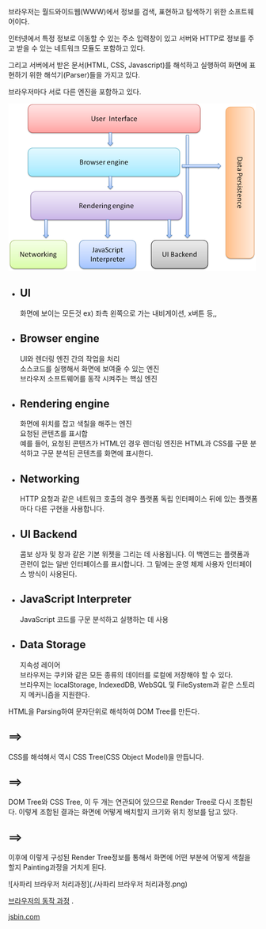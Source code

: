 브라우저는 월드와이드웹(WWW)에서 정보를 검색, 표현하고 탐색하기 위한 소프트웨어이다.

 
인터넷에서 특정 정보로 이동할 수 있는 주소 입력창이 있고 서버와 HTTP로 정보를 주고 받을 수 있는 네트워크 모듈도 포함하고 있다.

그리고 서버에서 받은 문서(HTML, CSS, Javascript)를 해석하고 실행하여 화면에 표현하기 위한 해석기(Parser)들을 가지고 있다.

브라우저마다 서로 다른 엔진을 포함하고 있다.


![BrowserComponents](BrowserComponents.png)
* ## UI
    화면에 보이는 모든것
    ex) 좌측 왼쪽으로 가는 내비게이션, x버튼 등,,

* ## Browser engine
    UI와 렌더링 엔진 간의 작업을 처리  
    소스코드를 실행해서 화면에 보여줄 수 있는 엔진    
    브라우저 소프트웨어를 동작 시켜주는 핵심 엔진  

* ## Rendering engine
    화면에 위치를 잡고 색칠을 해주는 엔진  
    요청된 콘텐츠를 표시합  
    예를 들어, 요청된 콘텐츠가 HTML인 경우 렌더링 엔진은 HTML과 CSS를 구문 분석하고 구문 분석된 콘텐츠를 화면에 표시한다.

* ## Networking
    HTTP 요청과 같은 네트워크 호출의 경우 플랫폼 독립 인터페이스 뒤에 있는 플랫폼마다 다른 구현을 사용합니다.

* ## UI Backend
    콤보 상자 및 창과 같은 기본 위젯을 그리는 데 사용됩니다. 이 백엔드는 플랫폼과 관련이 없는 일반 인터페이스를 표시합니다. 그 밑에는 운영 체제 사용자 인터페이스 방식이 사용된다.

* ## JavaScript Interpreter
    JavaScript 코드를 구문 분석하고 실행하는 데 사용  

* ## Data Storage  
    지속성 레이어  
    브라우저는 쿠키와 같은 모든 종류의 데이터를 로컬에 저장해야 할 수 있다.   
    브라우저는 localStorage, IndexedDB, WebSQL 및 FileSystem과 같은 스토리지 메커니즘을 지원한다.  


HTML을 Parsing하여 문자단위로 해석하여 DOM Tree를 만든다.
## ==>  
CSS를 해석해서 역시 CSS Tree(CSS Object Model)을 만듭니다.
## ==>  
DOM Tree와 CSS Tree, 이 두 개는 연관되어 있으므로 Render Tree로 다시 조합된다.
이렇게 조합된 결과는 화면에 어떻게 배치할지 크기와 위치 정보를 담고 있다.
## ==>  
이후에 이렇게 구성된 Render Tree정보를 통해서 화면에 어떤 부분에 어떻게 색칠을 할지 Painting과정을 거치게 된다.


![사파리 브라우저 처리과정](./사파리 브라우저 처리과정.png)



[브라우저의 동작 과정](https://d2.naver.com/helloworld/59361) .

[jsbin.com](jsbin.com)
